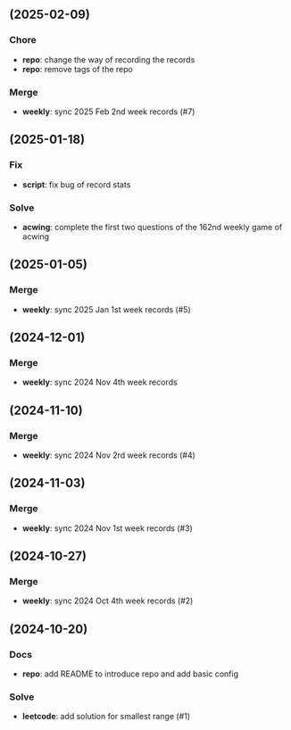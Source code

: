 ## (2025-02-09)

### Chore

- **repo**: change the way of recording the records
- **repo**: remove tags of the repo
### Merge

- **weekly**: sync 2025 Feb 2nd week records (#7)

## (2025-01-18)

### Fix

- **script**: fix bug of record stats

### Solve

- **acwing**: complete the first two questions of the 162nd weekly game of acwing

## (2025-01-05)

### Merge

- **weekly**: sync 2025 Jan 1st week records (#5)

## (2024-12-01)

### Merge

- **weekly**: sync 2024 Nov 4th week records

## (2024-11-10)

### Merge

- **weekly**: sync 2024 Nov 2rd week records (#4)

## (2024-11-03)

### Merge

- **weekly**: sync 2024 Nov 1st week records (#3)

## (2024-10-27)

### Merge

- **weekly**: sync 2024 Oct 4th week records (#2)

## (2024-10-20)

### Docs

- **repo**: add README to introduce repo and add basic config

### Solve

- **leetcode**: add solution for smallest range (#1)
